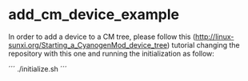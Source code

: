 add_cm_device_example
=====================

In order to add a device to a CM tree, please follow this (http://linux-sunxi.org/Starting_a_CyanogenMod_device_tree) 
tutorial changing the repository with this one and running the initialization as follow: 


´´´
./initialize.sh <yourdevice> <yourdevicepretty> <yourvendorpretty> <manufacturer>
´´´
